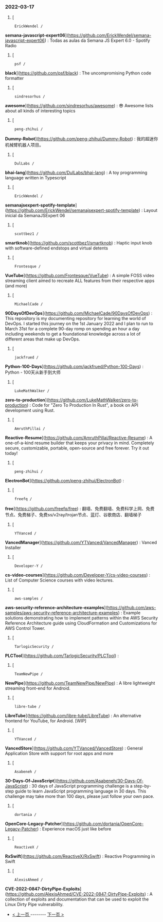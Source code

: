 ### 2022-03-17 
1. [
    

        ErickWendel /
**semana-javascript-expert06**](https://github.com/ErickWendel/semana-javascript-expert06) : Todas as aulas da Semana JS Expert 6.0 - Spotify Radio
1. [
    

        psf /
**black**](https://github.com/psf/black) : The uncompromising Python code formatter
1. [
    

        sindresorhus /
**awesome**](https://github.com/sindresorhus/awesome) : 😎 Awesome lists about all kinds of interesting topics
1. [
    

        peng-zhihui /
**Dummy-Robot**](https://github.com/peng-zhihui/Dummy-Robot) : 我的超迷你机械臂机器人项目。
1. [
    

        DulLabs /
**bhai-lang**](https://github.com/DulLabs/bhai-lang) : A toy programming language written in Typescript
1. [
    

        ErickWendel /
**semanajsexpert-spotify-template**](https://github.com/ErickWendel/semanajsexpert-spotify-template) : Layout inicial da SemanaJSExpert 06
1. [
    

        scottbez1 /
**smartknob**](https://github.com/scottbez1/smartknob) : Haptic input knob with software-defined endstops and virtual detents
1. [
    

        Frontesque /
**VueTube**](https://github.com/Frontesque/VueTube) : A simple FOSS video streaming client aimed to recreate ALL features from their respective apps (and more)
1. [
    

        MichaelCade /
**90DaysOfDevOps**](https://github.com/MichaelCade/90DaysOfDevOps) : This repository is my documenting repository for learning the world of DevOps. I started this journey on the 1st January 2022 and I plan to run to March 31st for a complete 90-day romp on spending an hour a day including weekends to get a foundational knowledge across a lot of different areas that make up DevOps.
1. [
    

        jackfrued /
**Python-100-Days**](https://github.com/jackfrued/Python-100-Days) : Python - 100天从新手到大师
1. [
    

        LukeMathWalker /
**zero-to-production**](https://github.com/LukeMathWalker/zero-to-production) : Code for "Zero To Production In Rust", a book on API development using Rust.
1. [
    

        AmruthPillai /
**Reactive-Resume**](https://github.com/AmruthPillai/Reactive-Resume) : A one-of-a-kind resume builder that keeps your privacy in mind. Completely secure, customizable, portable, open-source and free forever. Try it out today!
1. [
    

        peng-zhihui /
**ElectronBot**](https://github.com/peng-zhihui/ElectronBot) : 
1. [
    

        freefq /
**free**](https://github.com/freefq/free) : 翻墙、免费翻墙、免费科学上网、免费节点、免费梯子、免费ss/v2ray/trojan节点、蓝灯、谷歌商店、翻墙梯子
1. [
    

        YTVanced /
**VancedManager**](https://github.com/YTVanced/VancedManager) : Vanced Installer
1. [
    

        Developer-Y /
**cs-video-courses**](https://github.com/Developer-Y/cs-video-courses) : List of Computer Science courses with video lectures.
1. [
    

        aws-samples /
**aws-security-reference-architecture-examples**](https://github.com/aws-samples/aws-security-reference-architecture-examples) : Example solutions demonstrating how to implement patterns within the AWS Security Reference Architecture guide using CloudFormation and Customizations for AWS Control Tower.
1. [
    

        TarlogicSecurity /
**PLCTool**](https://github.com/TarlogicSecurity/PLCTool) : 
1. [
    

        TeamNewPipe /
**NewPipe**](https://github.com/TeamNewPipe/NewPipe) : A libre lightweight streaming front-end for Android.
1. [
    

        libre-tube /
**LibreTube**](https://github.com/libre-tube/LibreTube) : An alternative frontend for YouTube, for Android. [WIP]
1. [
    

        YTVanced /
**VancedStore**](https://github.com/YTVanced/VancedStore) : General Application Store with support for root apps and more
1. [
    

        Asabeneh /
**30-Days-Of-JavaScript**](https://github.com/Asabeneh/30-Days-Of-JavaScript) : 30 days of JavaScript programming challenge is a step-by-step guide to learn JavaScript programming language in 30 days. This challenge may take more than 100 days, please just follow your own pace.
1. [
    

        dortania /
**OpenCore-Legacy-Patcher**](https://github.com/dortania/OpenCore-Legacy-Patcher) : Experience macOS just like before
1. [
    

        ReactiveX /
**RxSwift**](https://github.com/ReactiveX/RxSwift) : Reactive Programming in Swift
1. [
    

        AlexisAhmed /
**CVE-2022-0847-DirtyPipe-Exploits**](https://github.com/AlexisAhmed/CVE-2022-0847-DirtyPipe-Exploits) : A collection of exploits and documentation that can be used to exploit the Linux Dirty Pipe vulnerability. 

- [ < 上一页 ](https://github.com/able8/github-trending-daily-record/blob/master/2022-03-16.md) -------- [ 下一页 > ](https://github.com/able8/github-trending-daily-record/blob/master/2022-03-18.md)